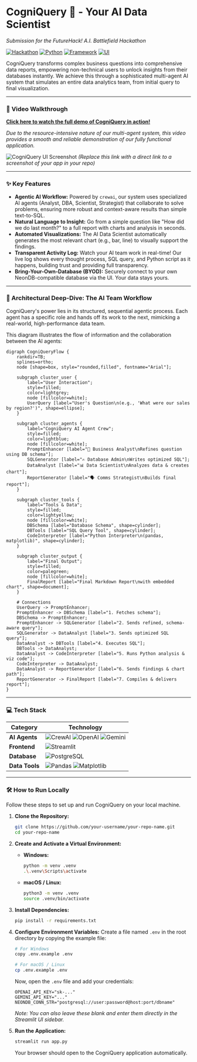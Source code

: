 
# CogniQuery 🤖 - Your AI Data Scientist

*Submission for the FutureHack! A.I. Battlefield Hackathon*

[![Hackathon](https://img.shields.io/badge/FutureHack!-A.I.Battlefield-blueviolet)](https://www.futurehack.dev/)
[![Python](https://img.shields.io/badge/Python-3.9%2B-blue)](https://www.python.org/)
[![Framework](https://img.shields.io/badge/Framework-crewai-orange)](https://www.crewai.com/)
[![UI](https://img.shields.io/badge/UI-Streamlit-red)](https://streamlit.io/)

CogniQuery transforms complex business questions into comprehensive data reports, empowering non-technical users to unlock insights from their databases instantly. We achieve this through a sophisticated multi-agent AI system that simulates an entire data analytics team, from initial query to final visualization.

---

### 🎥 **Video Walkthrough**

**[Click here to watch the full demo of CogniQuery in action!](https://your-video-link-here.com)**

*Due to the resource-intensive nature of our multi-agent system, this video provides a smooth and reliable demonstration of our fully functional application.*

![CogniQuery UI Screenshot](https://raw.githubusercontent.com/wbryanteoh/futurehack-sql/main/screenshot.png)
*(Replace this link with a direct link to a screenshot of your app in your repo)*

---

### ✨ Key Features

-   **Agentic AI Workflow:** Powered by `crewai`, our system uses specialized AI agents (Analyst, DBA, Scientist, Strategist) that collaborate to solve problems, ensuring more robust and context-aware results than simple text-to-SQL.
-   **Natural Language to Insight:** Go from a simple question like "How did we do last month?" to a full report with charts and analysis in seconds.
-   **Automated Visualizations:** The AI Data Scientist automatically generates the most relevant chart (e.g., bar, line) to visually support the findings.
-   **Transparent Activity Log:** Watch your AI team work in real-time! Our live log shows every thought process, SQL query, and Python script as it happens, building trust and providing full transparency.
-   **Bring-Your-Own-Database (BYOD):** Securely connect to your own NeonDB-compatible database via the UI. Your data stays yours.

---

### 🧠 Architectural Deep-Dive: The AI Team Workflow

CogniQuery's power lies in its structured, sequential agentic process. Each agent has a specific role and hands off its work to the next, mimicking a real-world, high-performance data team.

This diagram illustrates the flow of information and the collaboration between the AI agents:

```graphviz
digraph CogniQueryFlow {
    rankdir=TB;
    splines=ortho;
    node [shape=box, style="rounded,filled", fontname="Arial"];

    subgraph cluster_user {
        label="User Interaction";
        style=filled;
        color=lightgrey;
        node [fillcolor=white];
        UserQuery [label="User's Question\n(e.g., 'What were our sales by region?')", shape=ellipse];
    }

    subgraph cluster_agents {
        label="CogniQuery AI Agent Crew";
        style=filled;
        color=lightblue;
        node [fillcolor=white];
        PromptEnhancer [label="🧠 Business Analyst\nRefines question using DB schema"];
        SQLGenerator [label="✍️ Database Admin\nWrites optimized SQL"];
        DataAnalyst [label="📊 Data Scientist\nAnalyzes data & creates chart"];
        ReportGenerator [label="🗣️ Comms Strategist\nBuilds final report"];
    }
    
    subgraph cluster_tools {
        label="Tools & Data";
        style=filled;
        color=lightyellow;
        node [fillcolor=white];
        DBSchema [label="Database Schema", shape=cylinder];
        DBTools [label="SQL Query Tool", shape=cylinder];
        CodeInterpreter [label="Python Interpreter\n(pandas, matplotlib)", shape=cylinder];
    }

    subgraph cluster_output {
        label="Final Output";
        style=filled;
        color=palegreen;
        node [fillcolor=white];
        FinalReport [label="Final Markdown Report\nwith embedded chart", shape=document];
    }

    # Connections
    UserQuery -> PromptEnhancer;
    PromptEnhancer -> DBSchema [label="1. Fetches schema"];
    DBSchema -> PromptEnhancer;
    PromptEnhancer -> SQLGenerator [label="2. Sends refined, schema-aware query"];
    SQLGenerator -> DataAnalyst [label="3. Sends optimized SQL query"];
    DataAnalyst -> DBTools [label="4. Executes SQL"];
    DBTools -> DataAnalyst;
    DataAnalyst -> CodeInterpreter [label="5. Runs Python analysis & viz code"];
    CodeInterpreter -> DataAnalyst;
    DataAnalyst -> ReportGenerator [label="6. Sends findings & chart path"];
    ReportGenerator -> FinalReport [label="7. Compiles & delivers report"];
}
```

---

### 💻 Tech Stack

| Category      | Technology                                                                                                                                                                                          |
|---------------|-----------------------------------------------------------------------------------------------------------------------------------------------------------------------------------------------------|
| **AI Agents**   | ![CrewAI](https://img.shields.io/badge/crewAI-Framework-orange) ![OpenAI](https://img.shields.io/badge/OpenAI-GPT--4-42b38f) ![Gemini](https://img.shields.io/badge/Google-Gemini_Pro-4285F4)    |
| **Frontend**  | ![Streamlit](https://img.shields.io/badge/Streamlit-UI-ff4b4b)                                                                                                                                      |
| **Database**  | ![PostgreSQL](https://img.shields.io/badge/PostgreSQL-NeonDB-336791)                                                                                                                                |
| **Data Tools**| ![Pandas](https://img.shields.io/badge/Pandas-Library-150458) ![Matplotlib](https://img.shields.io/badge/Matplotlib-Library-8a2be2)                                                                     |

---

### 🛠️ How to Run Locally

Follow these steps to set up and run CogniQuery on your local machine.

1.  **Clone the Repository:**
    ```bash
    git clone https://github.com/your-username/your-repo-name.git
    cd your-repo-name
    ```

2.  **Create and Activate a Virtual Environment:**
    *   **Windows:**
        ```bash
        python -m venv .venv
        .\.venv\Scripts\activate
        ```
    *   **macOS / Linux:**
        ```bash
        python3 -m venv .venv
        source .venv/bin/activate
        ```

3.  **Install Dependencies:**
    ```bash
    pip install -r requirements.txt
    ```

4.  **Configure Environment Variables:**
    Create a file named `.env` in the root directory by copying the example file:
    ```bash
    # For Windows
    copy .env.example .env

    # For macOS / Linux
    cp .env.example .env
    ```
    Now, open the `.env` file and add your credentials:
    ```env
    OPENAI_API_KEY="sk-..."
    GEMINI_API_KEY="..."
    NEONDB_CONN_STR="postgresql://user:password@host:port/dbname"
    ```
    *Note: You can also leave these blank and enter them directly in the Streamlit UI sidebar.*

5.  **Run the Application:**
    ```bash
    streamlit run app.py
    ```
    Your browser should open to the CogniQuery application automatically.

```
